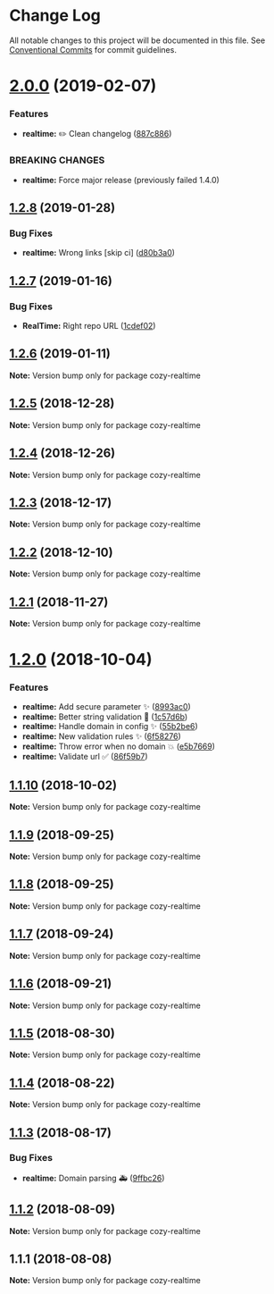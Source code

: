 # Change Log

All notable changes to this project will be documented in this file.
See [Conventional Commits](https://conventionalcommits.org) for commit guidelines.

<a name="2.0.0"></a>
# [2.0.0](https://github.com/cozy/cozy-libs/compare/cozy-realtime@1.4.0...cozy-realtime@2.0.0) (2019-02-07)


### Features

* **realtime:** :pencil2: Clean changelog ([887c886](https://github.com/cozy/cozy-libs/commit/887c886))


### BREAKING CHANGES

* **realtime:** Force major release (previously failed 1.4.0)




<a name="1.2.8"></a>
## [1.2.8](https://github.com/cozy/cozy-libs/compare/cozy-realtime@1.2.7...cozy-realtime@1.2.8) (2019-01-28)


### Bug Fixes

* **realtime:** Wrong links [skip ci] ([d80b3a0](https://github.com/cozy/cozy-libs/commit/d80b3a0))




<a name="1.2.7"></a>
## [1.2.7](https://github.com/cozy/cozy-libs/compare/cozy-realtime@1.2.6...cozy-realtime@1.2.7) (2019-01-16)


### Bug Fixes

* **RealTime:** Right repo URL ([1cdef02](https://github.com/cozy/cozy-libs/commit/1cdef02))




<a name="1.2.6"></a>
## [1.2.6](https://github.com/cozy/cozy-realtime/compare/cozy-realtime@1.2.5...cozy-realtime@1.2.6) (2019-01-11)




**Note:** Version bump only for package cozy-realtime

<a name="1.2.5"></a>
## [1.2.5](https://github.com/cozy/cozy-realtime/compare/cozy-realtime@1.2.4...cozy-realtime@1.2.5) (2018-12-28)




**Note:** Version bump only for package cozy-realtime

<a name="1.2.4"></a>
## [1.2.4](https://github.com/cozy/cozy-realtime/compare/cozy-realtime@1.2.3...cozy-realtime@1.2.4) (2018-12-26)




**Note:** Version bump only for package cozy-realtime

<a name="1.2.3"></a>
## [1.2.3](https://github.com/cozy/cozy-realtime/compare/cozy-realtime@1.2.1...cozy-realtime@1.2.3) (2018-12-17)




**Note:** Version bump only for package cozy-realtime

<a name="1.2.2"></a>
## [1.2.2](https://github.com/cozy/cozy-realtime/compare/cozy-realtime@1.2.1...cozy-realtime@1.2.2) (2018-12-10)




**Note:** Version bump only for package cozy-realtime

<a name="1.2.1"></a>
## [1.2.1](https://github.com/cozy/cozy-realtime/compare/cozy-realtime@1.2.0...cozy-realtime@1.2.1) (2018-11-27)




**Note:** Version bump only for package cozy-realtime

<a name="1.2.0"></a>
# [1.2.0](https://github.com/cozy/cozy-realtime/compare/cozy-realtime@1.1.10...cozy-realtime@1.2.0) (2018-10-04)


### Features

* **realtime:** Add secure parameter ✨ ([8993ac0](https://github.com/cozy/cozy-realtime/commit/8993ac0))
* **realtime:** Better string validation 📝 ([1c57d6b](https://github.com/cozy/cozy-realtime/commit/1c57d6b))
* **realtime:** Handle domain in config ✨ ([55b2be6](https://github.com/cozy/cozy-realtime/commit/55b2be6))
* **realtime:** New validation rules ✨ ([6f58276](https://github.com/cozy/cozy-realtime/commit/6f58276))
* **realtime:** Throw error when no domain 💥 ([e5b7669](https://github.com/cozy/cozy-realtime/commit/e5b7669))
* **realtime:** Validate url ✅ ([86f59b7](https://github.com/cozy/cozy-realtime/commit/86f59b7))




<a name="1.1.10"></a>
## [1.1.10](https://github.com/cozy/cozy-realtime/compare/cozy-realtime@1.1.9...cozy-realtime@1.1.10) (2018-10-02)




**Note:** Version bump only for package cozy-realtime

<a name="1.1.9"></a>
## [1.1.9](https://github.com/cozy/cozy-realtime/compare/cozy-realtime@1.1.8...cozy-realtime@1.1.9) (2018-09-25)




**Note:** Version bump only for package cozy-realtime

<a name="1.1.8"></a>
## [1.1.8](https://github.com/cozy/cozy-realtime/compare/cozy-realtime@1.1.7...cozy-realtime@1.1.8) (2018-09-25)




**Note:** Version bump only for package cozy-realtime

<a name="1.1.7"></a>
## [1.1.7](https://github.com/cozy/cozy-realtime/compare/cozy-realtime@1.1.6...cozy-realtime@1.1.7) (2018-09-24)




**Note:** Version bump only for package cozy-realtime

<a name="1.1.6"></a>
## [1.1.6](https://github.com/cozy/cozy-realtime/compare/cozy-realtime@1.1.5...cozy-realtime@1.1.6) (2018-09-21)




**Note:** Version bump only for package cozy-realtime

<a name="1.1.5"></a>
## [1.1.5](https://github.com/cozy/cozy-realtime/compare/cozy-realtime@1.1.4...cozy-realtime@1.1.5) (2018-08-30)




**Note:** Version bump only for package cozy-realtime

<a name="1.1.4"></a>
## [1.1.4](https://github.com/cozy/cozy-realtime/compare/cozy-realtime@1.1.3...cozy-realtime@1.1.4) (2018-08-22)




**Note:** Version bump only for package cozy-realtime

<a name="1.1.3"></a>
## [1.1.3](https://github.com/cozy/cozy-realtime/compare/cozy-realtime@1.1.2...cozy-realtime@1.1.3) (2018-08-17)


### Bug Fixes

* **realtime:** Domain parsing 🚑 ([9ffbc26](https://github.com/cozy/cozy-realtime/commit/9ffbc26))




<a name="1.1.2"></a>
## [1.1.2](https://github.com/cozy/cozy-realtime/compare/cozy-realtime@1.1.1...cozy-realtime@1.1.2) (2018-08-09)




**Note:** Version bump only for package cozy-realtime

<a name="1.1.1"></a>
## 1.1.1 (2018-08-08)




**Note:** Version bump only for package cozy-realtime
